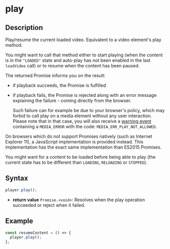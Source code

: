 # play

## Description

Play/resume the current loaded video. Equivalent to a video element's play
method.

You might want to call that method either to start playing (when the content is
in the `"LOADED"` state and auto-play has not been enabled in the last
`loadVideo` call) or to resume when the content has been paused.

The returned Promise informs you on the result:

- if playback succeeds, the Promise is fulfilled

- if playback fails, the Promise is rejected along with an error message
  explaining the failure - coming directly from the browser.

  Such failure can for example be due to your browser's policy, which may
  forbid to call play on a media element without any user interaction.
  Please note that in that case, you will also receive a
  [warning event](../Player_Errors.md) containing a `MEDIA_ERROR` with the code:
  `MEDIA_ERR_PLAY_NOT_ALLOWED`.

<div class="note">
On browsers which do not support Promises natively (such as Internet
Explorer 11), a JavaScript implementation is provided instead. This
implementation has the exact same implementation than ES2015 Promises.
</div>

You might want for a content to be loaded before being able to play (the
current state has to be different than `LOADING`, `RELOADING` or `STOPPED`).

## Syntax

```js
player.play();
```

- **return value** `Promise.<void>`: Resolves when the play operation
  succeeded or reject when it failed.

## Example

```js
const resumeContent = () => {
  player.play();
};
```
